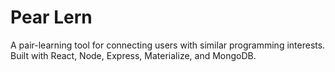 # Pear Lern

A pair-learning tool for connecting users with similar programming interests.
Built with React, Node, Express, Materialize, and MongoDB.
